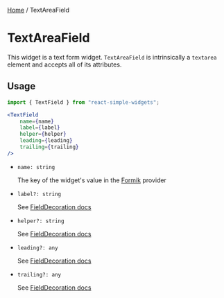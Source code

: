 [Home](../../../README.md) / TextAreaField

# TextAreaField

This widget is a text form widget. `TextAreaField` is intrinsically a `textarea` element and accepts all of its attributes.

## Usage

```jsx
import { TextField } from "react-simple-widgets";

<TextField
    name={name}
    label={label}
    helper={helper}
    leading={leading}
    trailing={trailing}
/>
```

- `name: string`

  The key of the widget's value in the [Formik](https://jaredpalmer.com/formik/) provider

- `label?: string`

  See [FieldDecoration docs](../field-decoration/field-decoration-usage.md)

- `helper?: string`

  See [FieldDecoration docs](../field-decoration/field-decoration-usage.md)

-   `leading?: any`

    See [FieldDecoration docs](../field-decoration/field-decoration-usage.md)

-   `trailing?: any`

    See [FieldDecoration docs](../field-decoration/field-decoration-usage.md)
